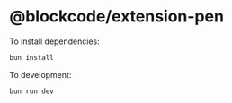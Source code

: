 # @blockcode/extension-pen

To install dependencies:

```bash
bun install
```

To development:

```bash
bun run dev
```
